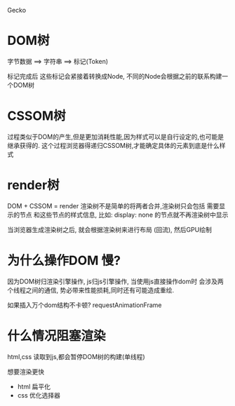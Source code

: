 Gecko
# DOM树
字节数据 ==> 字符串 ==> 标记(Token)

标记完成后 这些标记会紧接着转换成Node, 不同的Node会根据之前的联系构建一个DOM树

# CSSOM树
过程类似于DOM的产生,但是更加消耗性能,因为样式可以是自行设定的,也可能是继承获得的.
这个过程浏览器得递归CSSOM树,才能确定具体的元素到底是什么样式


# render树
DOM + CSSOM = render
渲染树不是简单的将两者合并,渲染树只会包括 需要显示的节点 和这些节点的样式信息,
比如: display: none 的节点就不再渲染树中显示


当浏览器生成渲染树之后, 就会根据渲染树来进行布局 (回流), 然后GPU绘制



# 为什么操作DOM 慢?
因为DOM树归渲染引擎操作, js归js引擎操作, 当使用js直接操作dom时
会涉及两个线程之间的通信, 势必带来性能损耗,同时还有可能造成重绘.


如果插入万个dom结构不卡顿?
requestAnimationFrame



# 什么情况阻塞渲染
html,css   读取到js,都会暂停DOM树的构建(单线程)

想要渲染更快 
- html 扁平化
- css 优化选择器
